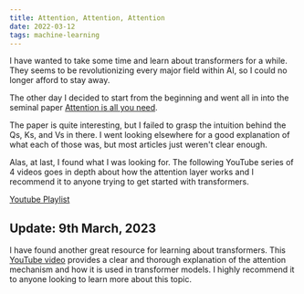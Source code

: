 ```yaml
---
title: Attention, Attention, Attention
date: 2022-03-12
tags: machine-learning
---
```


I have wanted to take some time and learn about transformers for a while. They seems to be revolutionizing every major field within AI, so I could no longer afford to stay away.

The other day I decided to start from the beginning and went all in into the seminal paper [Attention is all you need](https://arxiv.org/abs/1706.03762).

The paper is quite interesting, but I failed to grasp the intuition behind the Qs, Ks, and Vs in there. I went looking elsewhere for a good explanation of what each of those was, but most articles just weren't clear enough.

Alas, at last, I found what I was looking for. The following YouTube series of 4 videos goes in depth about how the attention layer works and I recommend it to anyone trying to get started with transformers.

[Youtube Playlist](https://youtu.be/yGTUuEx3GkA)

## Update: 9th March, 2023

I have found another great resource for learning about transformers. This [YouTube video](https://www.youtube.com/watch?v=kCc8FmEb1nY) provides a clear and thorough explanation of the attention mechanism and how it is used in transformer models. I highly recommend it to anyone looking to learn more about this topic.

